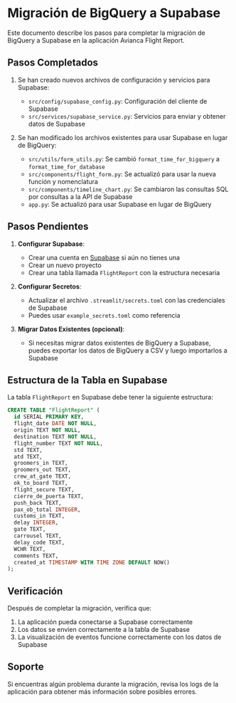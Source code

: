 # Migración de BigQuery a Supabase

Este documento describe los pasos para completar la migración de BigQuery a Supabase en la aplicación Avianca Flight Report.

## Pasos Completados

1. Se han creado nuevos archivos de configuración y servicios para Supabase:
   - `src/config/supabase_config.py`: Configuración del cliente de Supabase
   - `src/services/supabase_service.py`: Servicios para enviar y obtener datos de Supabase

2. Se han modificado los archivos existentes para usar Supabase en lugar de BigQuery:
   - `src/utils/form_utils.py`: Se cambió `format_time_for_bigquery` a `format_time_for_database`
   - `src/components/flight_form.py`: Se actualizó para usar la nueva función y nomenclatura
   - `src/components/timeline_chart.py`: Se cambiaron las consultas SQL por consultas a la API de Supabase
   - `app.py`: Se actualizó para usar Supabase en lugar de BigQuery

## Pasos Pendientes

1. **Configurar Supabase**:
   - Crear una cuenta en [Supabase](https://supabase.io/) si aún no tienes una
   - Crear un nuevo proyecto
   - Crear una tabla llamada `FlightReport` con la estructura necesaria

2. **Configurar Secretos**:
   - Actualizar el archivo `.streamlit/secrets.toml` con las credenciales de Supabase
   - Puedes usar `example_secrets.toml` como referencia

3. **Migrar Datos Existentes (opcional)**:
   - Si necesitas migrar datos existentes de BigQuery a Supabase, puedes exportar los datos de BigQuery a CSV y luego importarlos a Supabase

## Estructura de la Tabla en Supabase

La tabla `FlightReport` en Supabase debe tener la siguiente estructura:

```sql
CREATE TABLE "FlightReport" (
  id SERIAL PRIMARY KEY,
  flight_date DATE NOT NULL,
  origin TEXT NOT NULL,
  destination TEXT NOT NULL,
  flight_number TEXT NOT NULL,
  std TEXT,
  atd TEXT,
  groomers_in TEXT,
  groomers_out TEXT,
  crew_at_gate TEXT,
  ok_to_board TEXT,
  flight_secure TEXT,
  cierre_de_puerta TEXT,
  push_back TEXT,
  pax_ob_total INTEGER,
  customs_in TEXT,
  delay INTEGER,
  gate TEXT,
  carrousel TEXT,
  delay_code TEXT,
  WCHR TEXT,
  comments TEXT,
  created_at TIMESTAMP WITH TIME ZONE DEFAULT NOW()
);
```

## Verificación

Después de completar la migración, verifica que:

1. La aplicación pueda conectarse a Supabase correctamente
2. Los datos se envíen correctamente a la tabla de Supabase
3. La visualización de eventos funcione correctamente con los datos de Supabase

## Soporte

Si encuentras algún problema durante la migración, revisa los logs de la aplicación para obtener más información sobre posibles errores.
